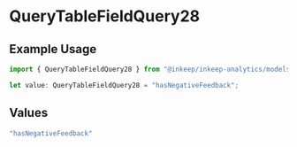 # QueryTableFieldQuery28

## Example Usage

```typescript
import { QueryTableFieldQuery28 } from "@inkeep/inkeep-analytics/models/operations";

let value: QueryTableFieldQuery28 = "hasNegativeFeedback";
```

## Values

```typescript
"hasNegativeFeedback"
```